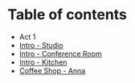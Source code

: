 # Table of contents

* Act 1
* [Intro - Studio](intro-studio.md)
* [Intro - Conference Room](intro-conference-room.md)
* [Intro - Kitchen](intro-kitchen.md)
* [Coffee Shop - Anna](coffee-shop-anna.md)

